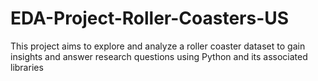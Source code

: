 # EDA-Project-Roller-Coasters-US
 This project aims to explore and analyze a roller coaster dataset to gain insights and answer research questions using Python and its associated libraries
